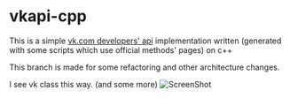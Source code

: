 # vkapi-cpp
This is a simple [vk.com developers' api](https://vk.com/dev) implementation written
(generated with some scripts which use official methods' pages) on c++

This branch is made for some refactoring and other architecture changes.

I see vk class this way.
(and some more)
![ScreenShot](https://psv4.vk.me/c612625/u53749245/docs/9b7d52905145/vkapi.png?extra=OQ4vtFHW-9869FA1Ku9WdNdjHH2WBgX7FcJAkZXiEfDArnN7z4k-0YOMUEr29F6a1t5-vUndowREZt4rYLbgd1VZrYLMPg)
